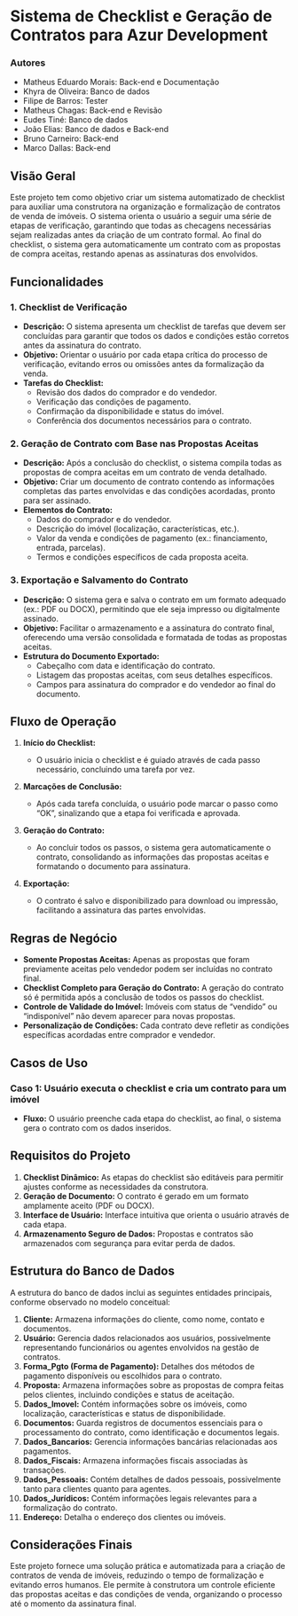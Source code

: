 # Sistema de Checklist e Geração de Contratos para Azur Development

### Autores
- Matheus Eduardo Morais: Back-end e Documentação
- Khyra de Oliveira: Banco de dados
- Filipe de Barros: Tester
- Matheus Chagas: Back-end e Revisão
- Eudes Tiné: Banco de dados
- João Elias: Banco de dados e Back-end
- Bruno Carneiro: Back-end
- Marco Dallas: Back-end

## Visão Geral
Este projeto tem como objetivo criar um sistema automatizado de checklist para auxiliar uma construtora na organização e formalização de contratos de venda de imóveis. O sistema orienta o usuário a seguir uma série de etapas de verificação, garantindo que todas as checagens necessárias sejam realizadas antes da criação de um contrato formal. Ao final do checklist, o sistema gera automaticamente um contrato com as propostas de compra aceitas, restando apenas as assinaturas dos envolvidos.

## Funcionalidades

### 1. Checklist de Verificação
- **Descrição:** O sistema apresenta um checklist de tarefas que devem ser concluídas para garantir que todos os dados e condições estão corretos antes da assinatura do contrato.
- **Objetivo:** Orientar o usuário por cada etapa crítica do processo de verificação, evitando erros ou omissões antes da formalização da venda.
- **Tarefas do Checklist:**
  - Revisão dos dados do comprador e do vendedor.
  - Verificação das condições de pagamento.
  - Confirmação da disponibilidade e status do imóvel.
  - Conferência dos documentos necessários para o contrato.

### 2. Geração de Contrato com Base nas Propostas Aceitas
- **Descrição:** Após a conclusão do checklist, o sistema compila todas as propostas de compra aceitas em um contrato de venda detalhado.
- **Objetivo:** Criar um documento de contrato contendo as informações completas das partes envolvidas e das condições acordadas, pronto para ser assinado.
- **Elementos do Contrato:**
  - Dados do comprador e do vendedor.
  - Descrição do imóvel (localização, características, etc.).
  - Valor da venda e condições de pagamento (ex.: financiamento, entrada, parcelas).
  - Termos e condições específicos de cada proposta aceita.

### 3. Exportação e Salvamento do Contrato
- **Descrição:** O sistema gera e salva o contrato em um formato adequado (ex.: PDF ou DOCX), permitindo que ele seja impresso ou digitalmente assinado.
- **Objetivo:** Facilitar o armazenamento e a assinatura do contrato final, oferecendo uma versão consolidada e formatada de todas as propostas aceitas.
- **Estrutura do Documento Exportado:**
  - Cabeçalho com data e identificação do contrato.
  - Listagem das propostas aceitas, com seus detalhes específicos.
  - Campos para assinatura do comprador e do vendedor ao final do documento.

## Fluxo de Operação

1. **Início do Checklist:**
   - O usuário inicia o checklist e é guiado através de cada passo necessário, concluindo uma tarefa por vez.

2. **Marcações de Conclusão:**
   - Após cada tarefa concluída, o usuário pode marcar o passo como “OK”, sinalizando que a etapa foi verificada e aprovada.

3. **Geração do Contrato:**
   - Ao concluir todos os passos, o sistema gera automaticamente o contrato, consolidando as informações das propostas aceitas e formatando o documento para assinatura.

4. **Exportação:**
   - O contrato é salvo e disponibilizado para download ou impressão, facilitando a assinatura das partes envolvidas.

## Regras de Negócio

- **Somente Propostas Aceitas:** Apenas as propostas que foram previamente aceitas pelo vendedor podem ser incluídas no contrato final.
- **Checklist Completo para Geração do Contrato:** A geração do contrato só é permitida após a conclusão de todos os passos do checklist.
- **Controle de Validade do Imóvel:** Imóveis com status de “vendido” ou “indisponível” não devem aparecer para novas propostas.
- **Personalização de Condições:** Cada contrato deve refletir as condições específicas acordadas entre comprador e vendedor.

## Casos de Uso

### Caso 1: Usuário executa o checklist e cria um contrato para um imóvel
- **Fluxo:** O usuário preenche cada etapa do checklist, ao final, o sistema gera o contrato com os dados inseridos.

## Requisitos do Projeto

1. **Checklist Dinâmico:** As etapas do checklist são editáveis para permitir ajustes conforme as necessidades da construtora.
2. **Geração de Documento:** O contrato é gerado em um formato amplamente aceito (PDF ou DOCX).
3. **Interface de Usuário:** Interface intuitiva que orienta o usuário através de cada etapa.
4. **Armazenamento Seguro de Dados:** Propostas e contratos são armazenados com segurança para evitar perda de dados.

## Estrutura do Banco de Dados

A estrutura do banco de dados inclui as seguintes entidades principais, conforme observado no modelo conceitual:

1. **Cliente:** Armazena informações do cliente, como nome, contato e documentos.
2. **Usuário:** Gerencia dados relacionados aos usuários, possivelmente representando funcionários ou agentes envolvidos na gestão de contratos.
3. **Forma_Pgto (Forma de Pagamento):** Detalhes dos métodos de pagamento disponíveis ou escolhidos para o contrato.
4. **Proposta:** Armazena informações sobre as propostas de compra feitas pelos clientes, incluindo condições e status de aceitação.
5. **Dados_Imovel:** Contém informações sobre os imóveis, como localização, características e status de disponibilidade.
6. **Documentos:** Guarda registros de documentos essenciais para o processamento do contrato, como identificação e documentos legais.
7. **Dados_Bancarios:** Gerencia informações bancárias relacionadas aos pagamentos.
8. **Dados_Fiscais:** Armazena informações fiscais associadas às transações.
9. **Dados_Pessoais:** Contém detalhes de dados pessoais, possivelmente tanto para clientes quanto para agentes.
10. **Dados_Jurídicos:** Contém informações legais relevantes para a formalização do contrato.
11. **Endereço:** Detalha o endereço dos clientes ou imóveis.

## Considerações Finais
Este projeto fornece uma solução prática e automatizada para a criação de contratos de venda de imóveis, reduzindo o tempo de formalização e evitando erros humanos. Ele permite à construtora um controle eficiente das propostas aceitas e das condições de venda, organizando o processo até o momento da assinatura final.
